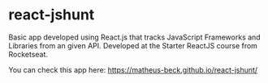 # react-jshunt

Basic app developed using React.js that tracks JavaScript Frameworks and Libraries from an given API. Developed at the Starter ReactJS course from Rocketseat.

You can check this app here: https://matheus-beck.github.io/react-jshunt/
